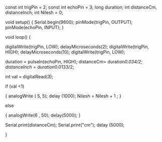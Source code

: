 
const int trigPin = 2;
const int echoPin = 3;
long duration;
int distanceCm, distanceInch;
int Nilesh = 0;

void setup() {
  Serial.begin(9600);
pinMode(trigPin, OUTPUT);
pinMode(echoPin, INPUT);
}

void loop() {
  
digitalWrite(trigPin, LOW);
delayMicroseconds(2);
digitalWrite(trigPin, HIGH);
delayMicroseconds(10);
digitalWrite(trigPin, LOW);

duration = pulseIn(echoPin, HIGH);
distanceCm= duration*0.034/2;
distanceInch = duration*0.0133/2;

int val = digitalRead(3);

if (val <1)

{
  analogWrite ( 5, 5);
  delay (1000);
  Nilesh = Nilesh + 1 ;
}

else 

{
  analogWrite(6 , 50);
  delay(5000);
}

Serial.print(distanceCm);
Serial.print("cm");
delay (5000);

}
